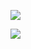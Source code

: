 <!--- https://git.io/typing-svg --->
<!--- https://lvlifeng.herokuapp.com --->
<!--- ![](https://readme-typing-svg.demolab.com?font=ShadowsIntoLight&size=13&pause=1000&color=F78F24&width=800&lines=%F0%9F%91%8B+I+want+to+learn+everything,+but+I+can't+learn+anything.) --->

<!--- https://github.com/anuraghazra/github-readme-stats  --->
![](https://github-readme-stats-ashy-rho.vercel.app/api?username=beokay&count_private=true&show_icons=true&theme=graywhite&hide_border=true&hide=stars&hide_title=true&line_height=21&text_color=000&icon_color=000&bg_color=0,ea6161,ffc64d,fffc4d,FFD700&theme=graywhite)
  

<!--- https://github.com/anuraghazra/github-readme-stats  --->
![](https://github-readme-stats.vercel.app/api/top-langs/?username=beokay&layout=compact&count_private=true&hide_title=true&line_height=21&text_color=000&icon_color=000&bg_color=0,ea6161,ffc64d,fffc4d,FFD700&theme=graywhite)





<!--- <div align="right">
<img src=https://komarev.com/ghpvc/?username=Lv-Lifeng&color=orange&style=flat&label=PV />
</div>
--->



<!---
Lv-lifeng/Lv-lifeng is a ✨ special ✨ repository because its `README.md` (this file) appears on your GitHub profile.
You can click the Preview link to take a look at your changes.
--->
